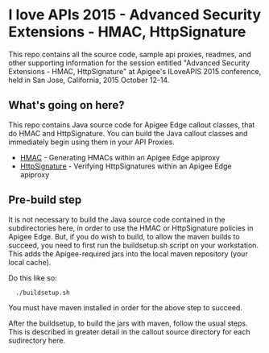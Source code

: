 # I love APIs 2015 - Advanced Security Extensions - HMAC, HttpSignature

This repo contains all the source code, sample api proxies, readmes, and other supporting information for the session entitled "Advanced Security Extensions - HMAC, HttpSignature" at Apigee's ILoveAPIS 2015 conference, held in San Jose, California, 2015 October 12-14. 


## What's going on here?

This repo contains Java source code for Apigee Edge callout classes, that do HMAC and HttpSignature.  You can build the Java callout classes and immediately begin using them in your API Proxies. 

- [HMAC](hmac) - Generating HMACs within an Apigee Edge apiproxy
- [HttpSignature](httpsig) - Verifying HttpSignatures within an Apigee Edge apiproxy


## Pre-build step

It is not necessary to build the Java source code contained in the subdirectories here, in order to use the HMAC or HttpSignature policies in Apigee Edge.  But, if you do wish to build, to allow the maven builds to succeed, you need to first run the buildsetup.sh script on your workstation. This adds the Apigee-required jars into the local maven repository (your local cache). 

Do this like so: 

```
  ./buildsetup.sh
```

You must have maven installed in order for the above step to succeed.

After the buildsetup, to build the jars with maven, follow the usual
steps.  This is described in greater detail in the callout source
directory for each sudirectory here.
